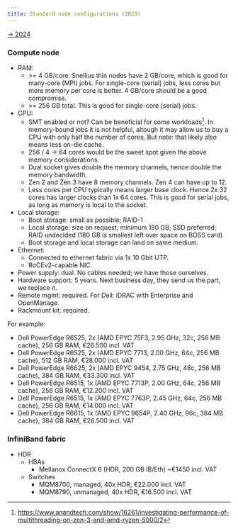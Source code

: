 ```yaml
---
title: Standard node configurations (2023)
---
```


[→ 2024](standard_configs_2024.md)

### Compute node

- RAM:
    - \>= 4 GB/core. Snellius thin nodes have 2 GB/core, which is good
      for many-core (MPI) jobs. For single-core (serial) jobs, less
      cores but more memory per core is better. 4 GB/core should be a
      good compromise.
    - \>= 256 GB total. This is good for single-core (serial) jobs.
- CPU:
    - SMT enabled or not? Can be beneficial for some workloads[^1].
      In memory-bound jobs it is not helpful, altough it may allow us
      to buy a CPU with only half the number of cores. But note: that
      likely also means less on-die cache.
    - 256 / 4 -\> 64 cores would be the sweet spot given the above
      memory considerations.
    - Dual socket gives double the memory channels, hence double the
      memory bandwidth.
    - Zen 2 and Zen 3 have 8 memory channels. Zen 4 can have up to 12.
    - Less cores per CPU typically means larger base clock. Hence 2x
      32 cores has larger clocks than 1x 64 cores. This is good for
      serial jobs, as long as memory is local to the socket.
- Local storage:
    - Boot storage: small as possible; RAID-1
    - Local storage: size on request; minimum 180 GB; SSD preferred;
      RAID undecided (180 GB is smallest left over space on BOSS card)
    - Boot storage and local storage can land on same medium.
- Ethernet:
    - Connected to ethernet fabric via 1x 10 Gbit UTP.
    - RoCEv2-capable NIC.
- Power supply: dual. No cables needed; we have those ourselves.
- Hardware support: 5 years. Next business day, they send us the part,
  we replace it.
- Remote mgmt: required. For Dell: iDRAC with Enterprise and
  OpenManage.
- Rackmount kit: required.

For example:

- Dell PowerEdge R6525, 2x (AMD EPYC 75F3, 2.95 GHz, 32c, 256 MB
  cache), 256 GB RAM, €26.500 incl. VAT
- Dell PowerEdge R6525, 2x (AMD EPYC 7713, 2.00 GHz, 64c, 256 MB
  cache), 512 GB RAM, €28.000 incl. VAT
- Dell PowerEdge R6625, 2x (AMD EPYC 9454, 2.75 GHz, 48c, 256 MB
  cache), 384 GB RAM, €33.300 incl. VAT
- Dell PowerEdge R6515, 1x (AMD EPYC 7713P, 2.00 GHz, 64c, 256 MB
  cache), 256 GB RAM, €12.200 incl. VAT
- Dell PowerEdge R6515, 1x (AMD EPYC 7763P, 2.45 GHz, 64c, 256 MB
  cache), 256 GB RAM, €14.000 incl. VAT
- Dell PowerEdge R6615, 1x (AMD EPYC 9654P, 2.40 GHz, 96c, 384 MB
  cache), 384 GB RAM, €26.500 incl. VAT

### InfiniBand fabric

- HDR
    - HBAs
        - Mellanox ConnectX 6 (HDR, 200 GB IB/Eth) ~€1450 incl. VAT
    - Switches
        - MQM8700, managed, 40x HDR, €22.000 incl. VAT
        - MQM8790, unmanaged, 40x HDR, €16.500 incl. VAT

[^1]: <https://www.anandtech.com/show/16261/investigating-performance-of-multithreading-on-zen-3-and-amd-ryzen-5000/2>
